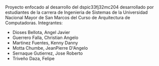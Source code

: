 Proyecto enfocado al desarrollo del dspic33fj32mc204 desarrollado por estudiantes de la carrera de Ingenieria de Sistemas de la Universidad Nacional Mayor de San Marcos del Curso de Arquitectura de Computadoras.
Integrantes:
- Dioses Bellota, Angel Javier
- Guerrero Falla, Christian Angelo
- Martinez Fuentes, Kenny Danny
- Motta Chumbe, JeanPierre D'Angelo
- Sernaque Gutierrez, Jose Roberto
- Triveño Daza, Felipe
